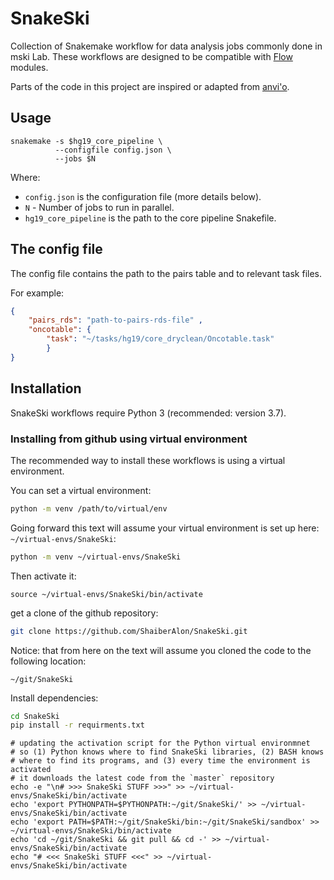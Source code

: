 # SnakeSki
Collection of Snakemake workflow for data analysis jobs commonly done in mski Lab. These workflows are designed to be compatible with [Flow](https://github.com/mskilab/flow) modules.

Parts of the code in this project are inspired or adapted from [anvi'o](https://github.com/merenlab/anvio).

## Usage

```
snakemake -s $hg19_core_pipeline \
          --configfile config.json \
          --jobs $N
```

Where:
 - `config.json` is the configuration file (more details below).
 - `N` - Number of jobs to run in parallel.
 - `hg19_core_pipeline` is the path to the core pipeline Snakefile.

 ## The config file

The config file contains the path to the pairs table and to relevant task files.

For example:

```json
{
    "pairs_rds": "path-to-pairs-rds-file" ,
    "oncotable": {
        "task": "~/tasks/hg19/core_dryclean/Oncotable.task"
        }
}
```

## Installation

SnakeSki workflows require Python 3 (recommended: version 3.7).

### Installing from github using virtual environment

The recommended way to install these workflows is using a virtual environment.

You can set a virtual environment:

```bash
python -m venv /path/to/virtual/env
```

Going forward this text will assume your virtual environment is set up here: `~/virtual-envs/SnakeSki`:

```bash
python -m venv ~/virtual-envs/SnakeSki
```



Then activate it:

```
source ~/virtual-envs/SnakeSki/bin/activate
```

get a clone of the github repository:

```bash
git clone https://github.com/ShaiberAlon/SnakeSki.git
```

Notice: that from here on the text will assume you cloned the code to the following location:

```
~/git/SnakeSki
```

Install dependencies:

```bash
cd SnakeSki
pip install -r requirments.txt
```

```
# updating the activation script for the Python virtual environmnet
# so (1) Python knows where to find SnakeSki libraries, (2) BASH knows
# where to find its programs, and (3) every time the environment is activated
# it downloads the latest code from the `master` repository
echo -e "\n# >>> SnakeSki STUFF >>>" >> ~/virtual-envs/SnakeSki/bin/activate
echo 'export PYTHONPATH=$PYTHONPATH:~/git/SnakeSki/' >> ~/virtual-envs/SnakeSki/bin/activate
echo 'export PATH=$PATH:~/git/SnakeSki/bin:~/git/SnakeSki/sandbox' >> ~/virtual-envs/SnakeSki/bin/activate
echo 'cd ~/git/SnakeSki && git pull && cd -' >> ~/virtual-envs/SnakeSki/bin/activate
echo "# <<< SnakeSki STUFF <<<" >> ~/virtual-envs/SnakeSki/bin/activate
```
